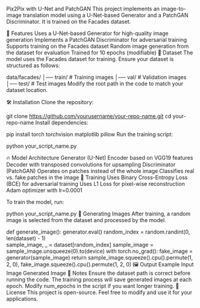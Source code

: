 Pix2Pix with U-Net and PatchGAN
This project implements an image-to-image translation model using a U-Net-based Generator and a PatchGAN Discriminator. It is trained on the Facades dataset.

📌 Features
Uses a U-Net-based Generator for high-quality image generation
Implements a PatchGAN Discriminator for adversarial training
Supports training on the Facades dataset
Random image generation from the dataset for evaluation
Trained for 10 epochs (modifiable)
📂 Dataset
The model uses the Facades dataset for training. Ensure your dataset is structured as follows:


data/facades/
│── train/    # Training images
│── val/      # Validation images
│── test/     # Test images
Modify the root path in the code to match your dataset location.

🛠 Installation
Clone the repository:

git clone https://github.com/yourusername/your-repo-name.git
cd your-repo-name
Install dependencies:

pip install torch torchvision matplotlib pillow
Run the training script:

python your_script_name.py


🔥 Model Architecture
Generator (U-Net)
Encoder based on VGG19 features
Decoder with transposed convolutions for upsampling
Discriminator (PatchGAN)
Operates on patches instead of the whole image
Classifies real vs. fake patches in the image
🎯 Training
Uses Binary Cross-Entropy Loss (BCE) for adversarial training
Uses L1 Loss for pixel-wise reconstruction
Adam optimizer with lr=0.0001

To train the model, run:


python your_script_name.py
📸 Generating Images
After training, a random image is selected from the dataset and processed by the model.


def generate_image():
    generator.eval()
    random_index = random.randint(0, len(dataset) - 1)  
    sample_image, _ = dataset[random_index]
    sample_image = sample_image.unsqueeze(0).to(device)
    with torch.no_grad():
        fake_image = generator(sample_image)
    return sample_image.squeeze().cpu().permute(1, 2, 0), fake_image.squeeze().cpu().permute(1, 2, 0)
🖼 Output Example
Input Image	Generated Image
📌 Notes
Ensure the dataset path is correct before running the code.
The training process will save generated images at each epoch.
Modify num_epochs in the script if you want longer training.
📜 License
This project is open-source. Feel free to modify and use it for your applications.








